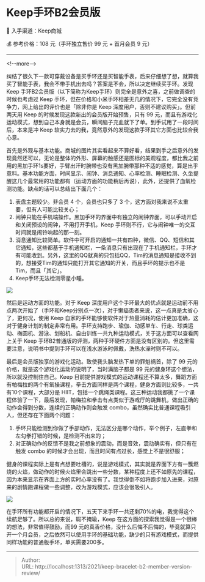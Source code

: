 # Keep手环B2会员版


:shopping_cart: 入手渠道：Keep商城

:moneybag: 参考价格：108 元（手环独立售价 99 元 &#43; 首月会员 9 元）

----

&lt;!--more--&gt;

纠结了很久下一款可穿戴设备是买手环还是买智能手表，后来仔细想了想，就算我买了智能手表，我会不带手机出去吗？答案是不会，所以决定继续买手环。发现 Keep 手环B2会员版（以下简称为Keep手环）则完全是意外之喜，之前做调查的时候也考虑过 Keep 手环，但在价格和小米手环相差无几的情况下，它完全没有竞争力，网上给出的评价也是「除非你是 Keep 深度用户，否则不建议购买」。但前两天用 Keep 的时候发现这款新出的会员版开始预售，只有 99 元，而且有游戏化运动模式，想到自己本身就是会员，瞬间脑子充血就下了单。到手试用了一段时间后，本来是冲 Keep 软实力去的我，竟然意外的发现这款手环其它方面也比较合我心意。

首先是外观与基本功能。商城的图片其实看起来不算好看，结果到手之后意外的发现竟然还可以，无论是整体的外形、屏幕的触感还是图标的美观程度，都比我之前用的黑加手环1s要好，手臂出汗时腕带也没有黑加腕带那种不适的感觉，算是出乎意料。基本功能方面，时间显示、闹钟、消息通知、心率检测、睡眠检测、久坐提醒这几个最常用的功能都有（运动方面的功能稍后再说），此外，还提供了血氧检测功能。缺点的话可以总结出下面几个：

1. 表盘主题较少。非会员 4 个，会员也只多了 3 个，这方面对我来说不太重要，但有人可能比较关心；
2. 闹钟只能在手机端操作。黑加手环的界面中有独立的闹钟界面，可以手动开启和关闭预设的闹钟，不用打开手机，Keep 手环则不行，它与闹钟唯一的交互时间就是闹铃响起的那一刻。
3. 消息通知比较简单。软件中可开启的通知一共有四种，微信、QQ、短信和其它通知，这些都基于手机通知栏，一条消息只有出现在了手机通知栏，手环才有可能收到。另外，这里的QQ就真的只包括QQ，Tim的消息通知是接收不到的，想接受Tim的通知只能打开其它通知的开关，而且手环的提示也不是Tim，而且「其它」。
4. Keep手环无法检测零星小睡。

![](https://picped-1301226557.cos.ap-beijing.myqcloud.com/SH_20210426_手环.png)

然后是运动方面的功能。对于 Keep 深度用户这个手环最大的优点就是运动前不用点两次开始了（手环和Keep分别点一次），对于懒癌患者来说，这一点真是太省心了，更何况，使用 Keep 自家的手环能够使软件对于热量消耗的估计更加准确，这对于健身计划的制定非常有用。手环支持跑步、瑜伽、动感单车、行走、球类运动、椭圆机、游泳、划船机、自由训练一共九种运动模式，关于这方面可以查看网上关于 Keep 手环B2普通版的评测，两种手环硬件方面是没有区别的。但这里需要注意，说明书中提到手环可以在浅水游泳时佩戴，洗热水澡时则不可以。

最后是会员版独享的游戏化运动。致使我头脑发热下单的罪魁祸首，除了 99 元的价格，就是这个游戏化运动的说明了，当时满脑子都是 99 元的健身环这个想法，所以就没控制住自己。Keep 目前提供游戏模式的运动课程还不算太多，舞蹈方面有帕梅拉的两个有氧操课程，拳击方面同样是两个课程，健身方面则比较多，一共有10个课程，大部分是 HIIT，包括一个跳绳类课程。这三种运动我都挑了一个课程体验了一下，最后发现，帕梅拉和拳击有点类似于游戏厅的跳舞机，做出正确的动作会得到分数，连续的正确动作则会触发 combo，虽然确实比普通课程吸引人，但还存在下面两个问题：

1. 手环只能检测到你做了手部动作，无法区分是哪个动作，举个例子，左直拳和左勾拳打错的时候，是检测不出来的；
2. 对正确动作的反馈不是我之前想象的震动，而是音效，震动确实有，但只有在触发 combo 的时候才会出现，而且时间有点过长，感觉上不是很舒服；

健身的课程实际上是有点想要吐槽的，说是游戏模式，其实就是界面下方有一簇燃烧的火焰，做动作的时候火焰里会跳出一些分数，某种程度上还不如原先的课程，因为本来显示在界面上方的实时心率没有了。我觉得倒不如将跑步加入进来，对原来的剧情跑课程做一些调整，改为游戏模式，应该会很吸引人。

![](https://picped-1301226557.cos.ap-beijing.myqcloud.com/SH_20210426_运动游戏模式课程.png)

在手环所有功能都开启的情况下，五天下来手环一共还剩70%的电，我觉得这个续航足够了。所以总的来说，瑕不掩瑜，Keep 在这方面的探索我觉得是一个很棒的想法，非常值得鼓励，而99 元的真香价格，没什么后悔不后悔的，毕竟就算只开一个月会员，之后依然可以使用手环的基础功能，缺少的只有游戏模式，而提供同样功能的普通版手环，单买需要200多。





---

> Author:   
> URL: http://localhost:1313/2021/keep-bracelet-b2-member-version-review/  

